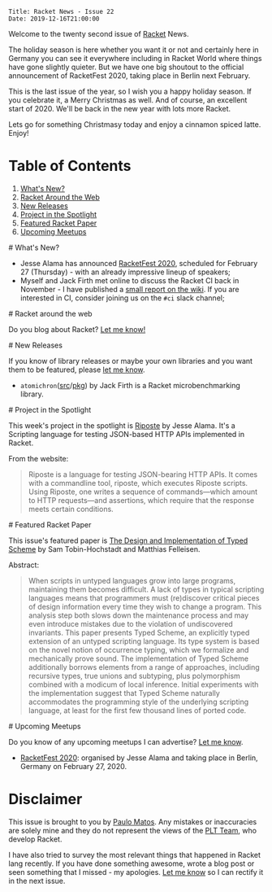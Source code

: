     Title: Racket News - Issue 22
    Date: 2019-12-16T21:00:00

Welcome to the twenty second issue of [Racket](https://www.racket-lang.org) News. 
	
The holiday season is here whether you want it or not and certainly here in Germany you can see it everywhere including in Racket World where things have gone slightly quieter. But we have one big shoutout to the official announcement of RacketFest 2020, taking place in Berlin next February.

This is the last issue of the year, so I wish you a happy holiday season. If you celebrate it, a Merry Christmas as well. 
And of course, an excellent start of 2020. We'll be back in the new year with lots more Racket. 

Lets go for something Christmasy today and enjoy a cinnamon spiced latte. Enjoy!

# Table of Contents

1. [What's New?](#whatsnew)
2. [Racket Around the Web](#aroundtheweb)
3. [New Releases](#newreleases)
4. [Project in the Spotlight](#spotlight)
5. [Featured Racket Paper](#featuredpaper)
6. [Upcoming Meetups](#meetups)

<div id='whatsnew'/>
# What's New?

* Jesse Alama has announced [RacketFest 2020](https://racketfest.com), scheduled for February 27 (Thursday) - with an already impressive lineup of speakers;
* Myself and Jack Firth met online to discuss the Racket CI back in November - I have published a [small report on the wiki](https://github.com/racket/racket/wiki/CI-Meeting---Nov,-2019). If you are interested in CI, consider joining us on the `#ci` slack channel;

<div id='aroundtheweb'/>
# Racket around the web

Do you blog about Racket? [Let me know!](mailto:pmatos@linki.tools)

<div id='newreleases'/>
# New Releases

If you know of library releases or maybe your own libraries and you want them to be featured, please [let me know](mailto:pmatos@linki.tools).

* `atomichron`([src](https://github.com/jackfirth/atomichron)/[pkg](https://pkgs.racket-lang.org/package/atomichron)) by Jack Firth is a Racket microbenchmarking library.

<div id='spotlight'/>
# Project in the Spotlight

This week's project in the spotlight is [Riposte](https://github.com/vicampo/riposte/) by Jesse Alama. It's a Scripting language for testing JSON-based HTTP APIs implemented in Racket.

From the website:

> Riposte is a language for testing JSON-bearing HTTP APIs. It comes with a commandline tool, riposte, which executes Riposte scripts. Using Riposte, one writes a sequence of commands—which amount to HTTP requests—and assertions, which require that the response meets certain conditions.

<div id='featuredpaper'/>
# Featured Racket Paper

This issue's featured paper is [The Design and Implementation of Typed Scheme](https://drive.google.com/file/d/1xfJWgW3hgJt0fiB_6v3VsF0yoFq4yOw-/view?usp=sharing) by Sam Tobin-Hochstadt and Matthias Felleisen.

Abstract:

>  When scripts in untyped languages grow into large programs, maintaining them becomes difficult. A lack of types in typical scripting languages means that programmers must (re)discover critical pieces of design information every time they wish to change a program. This analysis step both slows down the maintenance process and may even introduce mistakes due to the violation of undiscovered invariants.
> This paper presents Typed Scheme, an explicitly typed extension of an untyped scripting language. Its type system is based on the novel notion of occurrence typing, which we formalize and mechanically prove sound. The implementation of Typed Scheme additionally borrows elements from a range of approaches, including recursive types, true unions and subtyping, plus polymorphism combined with a modicum of local inference. Initial experiments with the implementation suggest that Typed Scheme naturally accommodates the programming style of the underlying scripting language, at least for the first few thousand lines of ported code.

<div id='meetups'/>
# Upcoming Meetups

Do you know of any upcoming meetups I can advertise? [Let me know](mailto:pmatos@linki.tools).

* [RacketFest 2020](https://racketfest.com): organised by Jesse Alama and taking place in Berlin, Germany on February 27, 2020.

# Disclaimer

This issue is brought to you by [Paulo Matos](mailto:pmatos@linki.tools). Any mistakes or inaccuracies are solely mine and
they do not represent the views of the [PLT Team](http://www.racket-lang.org/team.html), who develop Racket.

I have also tried to survey the most relevant things that happened in Racket lang recently. If you have done something awesome, wrote a blog post or seen something that I missed - my apologies. [Let me know](mailto:pmatos@linki.tools) so I can rectify it in the next issue.
